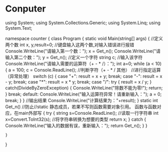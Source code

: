 # Conputer


using System;
using System.Collections.Generic;
using System.Linq;
using System.Text;

namespace counter
{
    class Program
    {
        static void Main(string[] args)
        {
            //定义两个数
            int x, y,result=0;
            //键盘输入这两个数,对输入错误进行报错
            Console.WriteLine("请输入第一个数：");
            x = Get_n();
            Console.WriteLine("请输入第二个数：");
            y = Get_n();
            //定义一个字符
            string c;
            //输入该字符
            Console.WriteLine("请输入需要的运算符（+ - * /）：");
            int a=0;
            while (a < 10)
            {
                a = 100;
                c = Console.ReadLine();
                //判断字符（+ - * / 其他） //进行指定运算（异常处理）
                switch (c)
                {
                    case "+": result = x + y; break;
                    case "-": result = x - y; break;
                    case "*": result = x * y; break;
                    case "/":
                        try
                        {
                            result = x / y;
                        }
                        catch(DivideByZeroException)
                        {
                            Console.WriteLine("除数不能为零!");
                            return;
                        }
                        break;
                    default: Console.WriteLine("输入运算符异常！请重新输入："); a = 0; break;
                }
            }
            //输出结果
           Console.WriteLine("计算结果为："+result);
        }
        static int Get_n()  //防止//static 静态成员，若果不写则函数需要对象引用。    函数与函数对应，在main外部写
        {
            try
            {
                string s=Console.ReadLine();  //读取一行字符串
                int x=Convert.ToInt32(s);  //将字符串转换为想要的类型
                return x;
            }
            catch
            {
                Console.WriteLine("输入的数据有误，重新输入：");
                return Get_n();
            }
        }

    }
}
